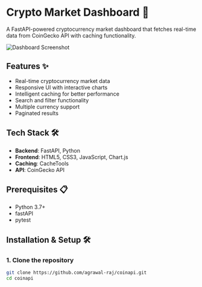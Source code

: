 # Crypto Market Dashboard 🚀

A FastAPI-powered cryptocurrency market dashboard that fetches real-time data from CoinGecko API with caching functionality.

![Dashboard Screenshot](https://via.placeholder.com/800x400?text=Crypto+Dashboard+Screenshot)

## Features ✨

- Real-time cryptocurrency market data
- Responsive UI with interactive charts
- Intelligent caching for better performance
- Search and filter functionality
- Multiple currency support
- Paginated results

## Tech Stack 🛠️

- **Backend**: FastAPI, Python
- **Frontend**: HTML5, CSS3, JavaScript, Chart.js
- **Caching**: CacheTools
- **API**: CoinGecko API

## Prerequisites 📋

- Python 3.7+
- fastAPI
- pytest

## Installation & Setup 🛠️

### 1. Clone the repository
```bash
git clone https://github.com/agrawal-raj/coinapi.git
cd coinapi
